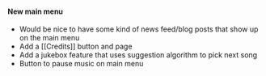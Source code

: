 #### New main menu
- Would be nice to have some kind of news feed/blog posts that show up on the main menu
- Add a [[Credits]] button and page
- Add a jukebox feature that uses suggestion algorithm to pick next song
- Button to pause music on main menu